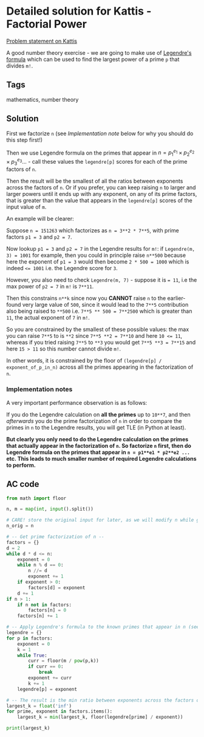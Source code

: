 # Detailed solution for Kattis - Factorial Power

[Problem statement on Kattis](https://open.kattis.com/problems/factorialpower)

A good number theory exercise - we are going to make use of [Legendre's formula](https://en.wikipedia.org/wiki/Legendre%27s_formula) which can be used to find the largest power of a prime `p` that divides `m!`.

## Tags

mathematics, number theory

## Solution

First we factorize `n` (see *Implementation note* below for why you should do this step first!)

Then we use Legendre formula on the primes that appear in $`n = p_{1}^{e_{1}} \times p_{2}^{e_{2}} \times p_{3}^{e_{3}} ...`$ - call these values the `legendre[p]` scores for each of the prime factors of `n`.

Then the result will be the smallest of all the ratios between exponents across the factors of `n`. Or if you prefer, you can keep raising `n` to larger and larger powers until it ends up with any exponent, on any of its prime factors, that is greater than the value that appears in the `legendre[p]` scores of the input value of `m`.

An example will be clearer:

Suppose `n = 151263` which factorizes as `n = 3**2 * 7**5`, with prime factors `p1 = 3` and `p2 = 7`.

Now lookup `p1 = 3` and `p2 = 7` in the Legendre results for `m!`: if `Legendre(m, 3) = 1001` for example, then you could in principle raise `n**500` because here the exponent of `p1 = 3` would then become `2 * 500 = 1000` which is indeed `<= 1001` i.e. the Legendre score for `3`.

However, you also need to check `Legendre(m, 7)` - suppose it is `= 11`, i.e the max power of `p2 = 7` in `m!` is `7**11`.

Then this constrains `n**k` since now you **CANNOT** raise `n` to the earlier-found very large value of `500`, since it would lead to the `7**5` contribution also being raised to `**500` i.e. `7**5 ** 500 = 7**2500` which is greater than `11`, the actual exponent of `7` in `m!`.

So you are constrained by the smallest of these possible values: the max you can raise `7**5` to is `**2` since `7**5 **2 = 7**10` and here `10 <= 11`, whereas if you tried raising `7**5` to `**3` you would get `7**5 **3 = 7**15` and here `15 > 11` so this number cannot divide `m!`.

In other words, it is constrained by the floor of `(legendre[p] / exponent_of_p_in_n)` across all the primes appearing in the factorization of `n`.

### Implementation notes

A very important performance observation is as follows:

If you do the Legendre calculation on **all the primes** up to `10**7`, and then *afterwards* you do the prime factorization of `n` in order to compare the primes in `n` to the Legendre results, you will get TLE (in Python at least).

**But clearly you only need to do the Legendre calculation on the primes that actually appear in the factorization of `n`. So factorize `n` first, then do Legendre formula on the primes that appear in `n = p1**e1 * p2**e2 ...` etc. This leads to much smaller number of required Legendre calculations to perform.**


## AC code

```python
from math import floor

n, m = map(int, input().split())

# CARE! store the original input for later, as we will modify n while getting its prime factorization
n_orig = n

# -- Get prime factorization of n --
factors = {}
d = 2
while d * d <= n:
    exponent = 0
    while n % d == 0:
        n //= d
        exponent += 1
    if exponent > 0:
        factors[d] = exponent
    d += 1
if n > 1:
    if n not in factors:
        factors[n] = 0
    factors[n] += 1

# -- Apply Legendre's formula to the known primes that appear in n (see Implementation note above) --
legendre = {}
for p in factors:
    exponent = 0
    k = 1
    while True:
        curr = floor(m / pow(p,k))
        if curr == 0:
            break
        exponent += curr
        k += 1
    legendre[p] = exponent

# -- The result is the min ratio between exponents across the factors of n --
largest_k = float('inf')
for prime, exponent in factors.items():
	largest_k = min(largest_k, floor(legendre[prime] / exponent))

print(largest_k)
```

